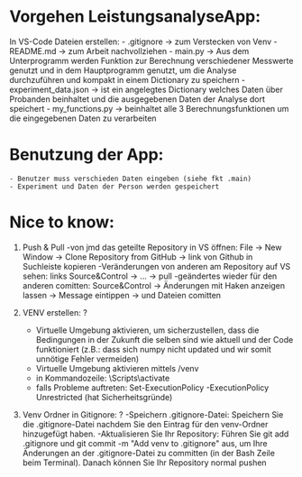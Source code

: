 # Vorgehen LeistungsanalyseApp:
 In VS-Code Dateien erstellen:
    - .gitignore -> zum Verstecken von Venv
    - README.md -> zum Arbeit nachvollziehen
    - main.py -> Aus dem Unterprogramm werden Funktion zur Berechnung verschiedener Messwerte genutzt und in dem Hauptprogramm genutzt, um die Analyse durchzuführen und kompakt in einem Dictionary zu speichern
    - experiment_data.json -> ist ein angelegtes Dictionary welches Daten über Probanden beinhaltet und die ausgegebenen Daten der Analyse dort speichert
    - my_functions.py -> beinhaltet alle 3 Berechnungsfunktionen um die eingegebenen Daten zu verarbeiten

#  Benutzung der App:
    - Benutzer muss verschieden Daten eingeben (siehe fkt .main)
    - Experiment und Daten der Person werden gespeichert

# Nice to know:
    
1. Push & Pull
    -von jmd das geteilte Repository in VS öffnen: File -> New Window -> Clone Repository from GitHub -> link von Github in Suchleiste kopieren
    -Veränderungen von anderen am Repository auf VS sehen: links Source&Control -> ... -> pull
    -geändertes wieder für den anderen comitten: Source&Control -> Änderungen mit Haken anzeigen lassen -> Message eintippen -> und Dateien comitten

2. VENV erstellen: ?
    - Virtuelle Umgebung aktivieren, um sicherzustellen, dass die Bedingungen in der Zukunft die selben sind wie aktuell und der Code funktioniert (z.B.: dass sich numpy nicht updated und wir somit unnötige Fehler vermeiden)
    - Virtuelle Umgebung aktivieren mittels /venv
    - in Kommandozeile: <Umgebungsname>\Scripts\activate
    - falls Probleme auftreten: Set-ExecutionPolicy -ExecutionPolicy Unrestricted (hat Sicherheitsgründe)

3. Venv Ordner in Gitignore: ?
    -Speichern .gitignore-Datei: Speichern Sie die .gitignore-Datei nachdem Sie den Eintrag für den venv-Ordner hinzugefügt haben.
    -Aktualisieren Sie Ihr Repository: Führen Sie git add .gitignore und git commit -m "Add venv to .gitignore" aus, um Ihre Änderungen an der .gitignore-Datei zu committen (in der Bash Zeile beim Terminal). Danach können Sie Ihr Repository normal pushen
